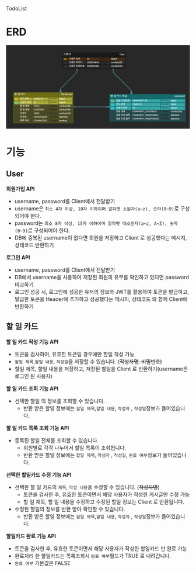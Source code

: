 TodoList

# ERD
![img_1.png](img_1.png)

# 기능
## User
**회원가입 API**
- username, password를 Client에서 전달받기
- username은  `최소 4자 이상, 10자 이하이며 알파벳 소문자(a~z), 숫자(0~9)`로 구성되어야 한다.
- password는  `최소 8자 이상, 15자 이하이며 알파벳 대소문자(a~z, A~Z), 숫자(0~9)`로 구성되어야 한다.
- DB에 중복된 username이 없다면 회원을 저장하고 Client 로 성공했다는 메시지, 상태코드 반환하기


**로그인 API**
- username, password를 Client에서 전달받기
- DB에서 username을 사용하여 저장된 회원의 유무를 확인하고 있다면 password 비교하기
- 로그인 성공 시, 로그인에 성공한 유저의 정보와 JWT를 활용하여 토큰을 발급하고,
  발급한 토큰을 Header에 추가하고 성공했다는 메시지, 상태코드 와 함께 Client에 반환하기

## 할 일 카드 
**할 일 카드 작성 기능 API**
- 토큰을 검사하여, 유효한 토큰일 경우에만 할일 작성 가능
- `할일 제목`,`할일 내용`, `작성일`을 저장할 수 있습니다. (~~작성자명, 비밀번호)~~
- 할일 제목, 할일 내용을 저장하고, 저장된 할일을 Client 로 반환하기(username은 로그인 된 사용자)


**할 일 카드  조회 기능 API**
- 선택한 할일 의 정보를 조회할 수 있습니다.
  - 반환 받은 할일 정보에는 `할일 제목`,`할일 내용`, `작성자` , `작성일`정보가 들어있습니다.

**할 일 카드 목록 조회 기능 API**
- 등록된 할일 전체를 조회할 수 있습니다.
  - 회원별로 각각 나누어서 할일 목록이 조회됩니다.
  - 반환 받은 할일 정보에는 `할일 제목`, `작성자` , `작성일`, `완료 여부`정보가 들어있습니다.

**선택한 할일카드 수정 기능 API**
- 선택한 할 일 카드의 `제목`, `작성 내용`을 수정할 수 있습니다. (~~작성자명~~)
  - 토큰을 검사한 후, 유효한 토큰이면서 해당 사용자가 작성한 게시글만 수정 가능
  - 할 일 제목, 할 일 내용을 수정하고 수정된 할일 정보는 Client 로 반환됩니다.
- 수정된 할일의 정보를 반환 받아 확인할 수 있습니다.
    - 반환 받은 할일 정보에는 `할일 제목`,`할일 내용`, `작성자` , `작성일`정보가 들어있습니다.


**할일카드 완료 기능 API**
- 토큰을 검사한 후, 유효한 토큰이면서 해당 사용자가 작성한 할일카드 만 완료 가능
- 완료처리 한 할일카드는 목록조회시 `완료 여부`필드가 TRUE 로 내려갑니다.
- `완료 여부` 기본값은 FALSE